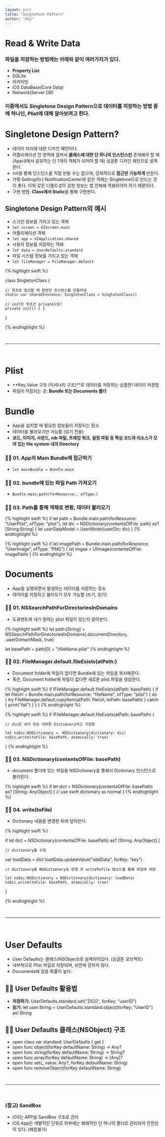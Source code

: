 ```yaml
---
layout: post
title: "Singletone Pattern"
author: "Amy"
---
```


# Read & Write Data

### 파일을 저장하는 방법에는 아래와 같이 여러가지가 있다.
- **Property List**
- SQLite
- 아카이빙
- iOS DataBase(Core Data)- Network(Server DB)

### 이중에서도 Singletone Design Pattern으로 데이터를 저장하는 방법 중에 하나인, Plist에 대해 알아보려고 한다.

# Singletone Design Pattern?
- 데이터 처리에 대한 디자인 패턴이다.
- 어플리케이션 전 영역에 걸쳐서 **클래스에 대한 단 하나의 인스턴스만** 존재해야 할 때 (App내에서 공유하는 단 1개의 객체가 되어야 할 때) 싱글톤 디자인 패턴으로 설계한다.
- init을 통해 인스턴스를 직접 만들 수는 없으며, 강제적으로 **접근만 가능하게** 만든다.
- 가령 Setting이나 NotificationCenter와 같은 객체는 Singletone으로 만드는 것이 좋다. 이와 같은 디폴트성이 강한 정보는 앱 전체에 적용되어야 하기 때문이다.
- 구현 방법: **Class에서 Static**을 통해 구현한다. 

## Singletone Design Pattern의 예시
- 스크린 정보를 가지고 있는 객체- `let screen = UIScreen.main`
- 어플리케이션 객체
- `let app = UIApplication.shared`
- 사용자 정보를 저장하는 객체- `let data = UserDefaults.standard` - 파일 시스템 정보를 가지고 있는 객체- `let fileManager = FileManager.default`

{% highlight swift %}

class SingletonClass {

	// 최초로 접근할 때 한번만 인스턴스를 만들어냄
	static var sharedInstance: SingletonClass = SingletonClass()
	
	// init은 무조건 private으로!
	private init() { }
}

{% endhighlight %}

<br>
<hr>
<br>

# Plist
- **Key,Value 구조 (딕셔너리 구조)**로 데이터를 저장하는 심플한! 데이터 저장법
- 파일이 저장되는 곳: **Bundle 또는 Documents 폴더**

# Bundle
- App을 설치할 때 필요한 정보들이 저장되는 장소 
- 데이터를 불러오기만 가능함 (읽기 전용)
- **코드, 이미지, 사운드, nib 파일, 프레임 워크, 설정 파일 등 핵심 코드와 리소스가 모여 있는 file system 내의 Directory**

### 👌🏻 01. App의 Main Bundle에 접근하기 - `let mainBundle = Bundle.main`

### 👌🏻 02. bundle에 있는 파일 Path 가져오기
- `Bundle.main.path(forResource:, ofType:)`

### 👌🏻 03. Path를 통해 객체로 변환, 데이터 불러오기

{% highlight swift %}
if let path = Bundle.main.path(forResource: "UserPlist", ofType: "plist"),
let dic = NSDictionary(contentsOfFile: path) as? [String:String] {
    let userDataModel = UserModel(userDic: dic)
}
{% endhighlight %}

{% highlight swift %}
if let imagePath = Bundle.main.path(forResource: "UserImage", ofType: "PNG") {
	let imgae = UIImage(contentsOfFile: imagePath)
}
{% endhighlight %}


# Documents
- App을 실행하면서 발생하는 데이터를 저장하는 장소
- 데이터를 저장하고 불러오기 모두 가능함 (쓰기, 읽기)

### 👌🏻 01. NSSearchPathForDirectoriesInDomains
- 도큐멘트에 내가 원하는 plist 파일이 있는지 찾아본다.

{% highlight swift %}
let path:[String] =NSSearchPathForDirectoriesInDomains(.documentDirectory, .userDomainMask, true)
let basePath = path[0] + "/fileName.plist"
{% endhighlight %}

### 👌🏻 02. FileManager.default.fileExists(atPath:)
- Document folder에 파일이 없다면 Bundle에 있는 파일을 복사해준다.
- 혹은, Document folder에 파일이 없다면 새로운 plist 파일을 생성한다.

{% highlight swift %}
if !FileManager.default.fileExists(atPath: basePath) {
	if let fileUrl = Bundle.main.path(forResource: "fileName", ofType: "plist") {    do {         try FileManager.default.copyItem(atPath: fileUrl, toPath: basePath)    } catch  {         print("fail")	} 
	}}
{% endhighlight %}

{% highlight swift %}
if !FileManager.default.fileExists(atPath: basePath) {
	
	// dic은 내가 만든 어떠한 Dictionary라고 가정함
	
	let nsDic:NSDictionary =  NSDictionary(dictionary: dic)	nsDic.write(toFile: basePath, atomically: true)
	}
{% endhighlight %}

### 👌🏻 03. NSDictionary(contentsOfFile: basePath)
- document 폴더에 있는 파일을 NSDictionary을 통해서 Dictionary 인스턴스로 불러온다.

{% highlight swift %}
if let dict = NSDictionary(contentsOfFile: basePath) as? [String: AnyObject]{   // use swift dictionary as normal}
{% endhighlight %}


### 👌🏻 04. write(toFile)
- Dictionary 내용을 변경한 뒤에 덮어쓴다.

{% highlight swift %}

if let dict = NSDictionary(contentsOfFile: basePath) as? [String: AnyObject]{

	// dictionary를 수정   var loadData = dict
   loadData.updateValue("addData", forKey: "key")
	
	// dictionary를 NSDictionary로 변경 후 writeTofile 메소드를 통해 파일에 저장	
	let nsDic:NSDictionary = NSDictionary(dictionary: loadData)	nsDic.write(toFile: basePath, atomically: true)}

{% endhighlight %}


<br>
<hr>
<br>


# User Defaults
- User Defaults는 클래스(NSObject)로 설계되어있다. (싱글톤 오브젝트)
- 내부적으로 Plist 파일로 저장되며, 보안에 강하지 않다.
- Documents에 있을 확률이 높다.

## 👌🏻 User Defaults 활용법
- **저장하기:** UserDefaults.standard.set("ZICO", forKey: "userID")
- **읽기:** let user:String = UserDefaults.standard.object(forKey: "UserID") as! String

## 👌🏻 User Defaults 클래스(NSObject) 구조
- open class var standard: UserDefaults { get }- open func object(forKey defaultName: String) -> Any? 
- open func string(forKey defaultName: String) -> String? 
- open func array(forKey defaultName: String) -> [Any]?- open func set(_ value: Any?, forKey defaultName: String)- open func removeObject(forKey defaultName: String)


<br>
<hr>
<br>


### (참고) SandBox
- iOS는 APP을 SandBox 구조로 관리
- iOS App은 개별적인 단위로 외부에는 폐쇄적인 단 하나의 폴더로 관리되어 안전성이 있다. (해킹불가)